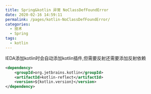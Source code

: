 ```yaml
---
title: Spring&kotlin 异常 NoClassDefFoundError
date: 2020-02-16 14:59:11
permalink: /pages/kotlin-NoClassDefFoundError/
categories: 
  - 技术
  - Spring
tags: 
  - kotlin
---
```

IEDA添加kotlin时会自动添加kotlin插件,但需要反射还需要添加反射依赖
<!-- more -->
```xml
<dependency>    
    <groupId>org.jetbrains.kotlin</groupId>    
    <artifactId>kotlin-reflect</artifactId>    
    <version>${kotlin.version}</version>
</dependency>
```
